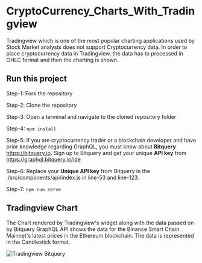 # CryptoCurrency_Charts_With_Tradingview
Tradingview which is one of the most popular charting applications used by Stock Market analysts does not support Cryptocurrency data. In order to place cryptocurrency data in Tradingview, the data has to processed in OHLC format and then the charting is shown. 

## Run this project
Step-1: Fork the repository

Step-2: Clone the repository 

Step-3: Open a terminal and navigate to the cloned repository folder

Step-4: ```npm install```

Step-5: If you are cryptocurrency trader or a blockchain developer and have prior knowledge regarding GraphQL, you must know about **Bitquery** https://bitquery.io. Sign up to Bitquery and get your unique **API key** from https://graphql.bitquery.io/ide 

Step-6: Replace your **Unique API key** from Bitquery in the ./src/components/api/index.js in line-53 and line-123. 

Step-7: ```npm run serve```

## Tradingview Chart
The Chart rendered by Tradingview's widget along with the data passed on by Bitquery GraphQL API shows the data for the Binance Smart Chain Mainnet's latest prices in the Ethereum blockchain. The data is represented in the Candlestick format. 

![Tradingview Bitquery](https://user-images.githubusercontent.com/66865452/130211096-f0d8fd3c-d45f-4de0-a38e-1438ac97617d.png)


